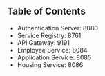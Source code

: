 ## Table of Contents
* Authentication Server: 8080
* Service Registry: 8761
* API Gateway: 9191
* Employee Service: 8084
* Application Service: 8085
* Housing Service: 8086